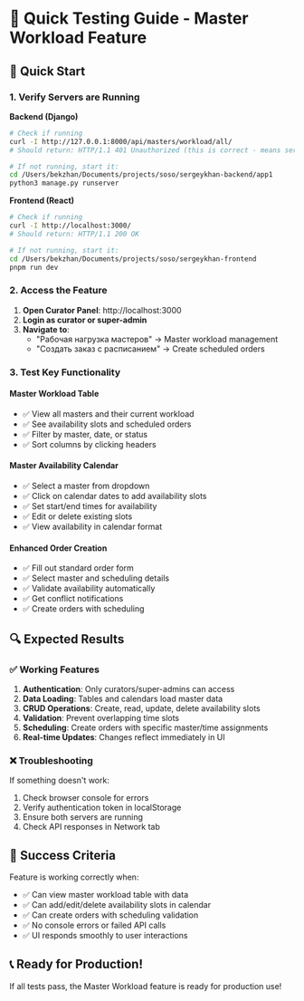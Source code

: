 # 🧪 Quick Testing Guide - Master Workload Feature

## 🚀 Quick Start

### 1. Verify Servers are Running

**Backend (Django)**
```bash
# Check if running
curl -I http://127.0.0.1:8000/api/masters/workload/all/
# Should return: HTTP/1.1 401 Unauthorized (this is correct - means server is running)

# If not running, start it:
cd /Users/bekzhan/Documents/projects/soso/sergeykhan-backend/app1
python3 manage.py runserver
```

**Frontend (React)**  
```bash
# Check if running
curl -I http://localhost:3000/
# Should return: HTTP/1.1 200 OK

# If not running, start it:
cd /Users/bekzhan/Documents/projects/soso/sergeykhan-frontend
pnpm run dev
```

### 2. Access the Feature

1. **Open Curator Panel**: http://localhost:3000
2. **Login as curator or super-admin**
3. **Navigate to**:
   - "Рабочая нагрузка мастеров" → Master workload management
   - "Создать заказ с расписанием" → Create scheduled orders

### 3. Test Key Functionality

#### Master Workload Table
- ✅ View all masters and their current workload
- ✅ See availability slots and scheduled orders
- ✅ Filter by master, date, or status
- ✅ Sort columns by clicking headers

#### Master Availability Calendar  
- ✅ Select a master from dropdown
- ✅ Click on calendar dates to add availability slots
- ✅ Set start/end times for availability
- ✅ Edit or delete existing slots
- ✅ View availability in calendar format

#### Enhanced Order Creation
- ✅ Fill out standard order form
- ✅ Select master and scheduling details
- ✅ Validate availability automatically
- ✅ Get conflict notifications
- ✅ Create orders with scheduling

## 🔍 Expected Results

### ✅ Working Features
1. **Authentication**: Only curators/super-admins can access
2. **Data Loading**: Tables and calendars load master data
3. **CRUD Operations**: Create, read, update, delete availability slots
4. **Validation**: Prevent overlapping time slots
5. **Scheduling**: Create orders with specific master/time assignments
6. **Real-time Updates**: Changes reflect immediately in UI

### ❌ Troubleshooting
If something doesn't work:
1. Check browser console for errors
2. Verify authentication token in localStorage
3. Ensure both servers are running
4. Check API responses in Network tab

## 🎯 Success Criteria

Feature is working correctly when:
- ✅ Can view master workload table with data
- ✅ Can add/edit/delete availability slots in calendar
- ✅ Can create orders with scheduling validation
- ✅ No console errors or failed API calls
- ✅ UI responds smoothly to user interactions

## 📞 Ready for Production!

If all tests pass, the Master Workload feature is ready for production use!
